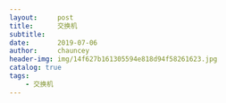 ```yaml
---
layout:     post
title:      交换机
subtitle:   
date:       2019-07-06
author:     chauncey
header-img: img/14f627b161305594e818d94f58261623.jpg
catalog: true
tags:
    - 交换机
---
```

